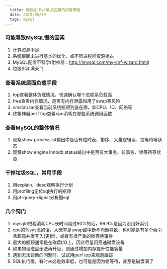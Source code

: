 ```yaml
---
  title: 待验证-MySQL反应慢的排查思路
  date: 2019/05/29
  tags: mysql
---
```


### 可能导致MySQL慢的因素

1. 计算资源不足
2. 系统层面未进行基本的优化，或不同进程间资源抢占
3. MySQL配置不科学(附神器：http://imysql.com/my-cnf-wizard.html)
4. 垃圾SQL满天飞


### 查看系统层面负载手段
1. top查看整体负载情况，快速确认哪个进程系负载高
2. free查看内存情况，是否有内存泄露和用了swap等风险
3. vmstat/sar查看当前系统瓶颈到底在哪，如CPU、IO、网络等
4. 终极神器perf top查看cpu消耗在哪些系统调用函数

### 查看MySQL的整体情况
1. 观察show processlist输出中是否有临时表、排序、大量逻辑读、锁等待等状态
2. 观察show engine innodb status输出中是否有大事务、长事务、锁等待等状态

### 干掉垃圾SQL，常用手段
1. 用explain、desc观察执行计划
2. 用profiling定位sql执行的瓶颈
3. 用pt-query-digest分析慢sql

### 几个窍门
1. mysqld进程消耗CPU长时间超过90%的话，99.9%是因为没用好索引
2. cpu的%sys高的话，大概率是swap或中断不均衡导致，也可能是有多个索引且超高并发写入(更新)，或者有很严重的锁等待事件
3. 最⼤的瓶颈通常是在磁盘I/O上，因此尽量用高速磁盘设备
4. 如果物理磁盘无法再升级，则通过增加内存提升性能容量
5. 遇到无法诊断的问题时，试试⽤perf top来观测跟踪
6. SQL执行慢，有时未必是效率低，也可能是因为锁等待，甚⾄是磁盘满了